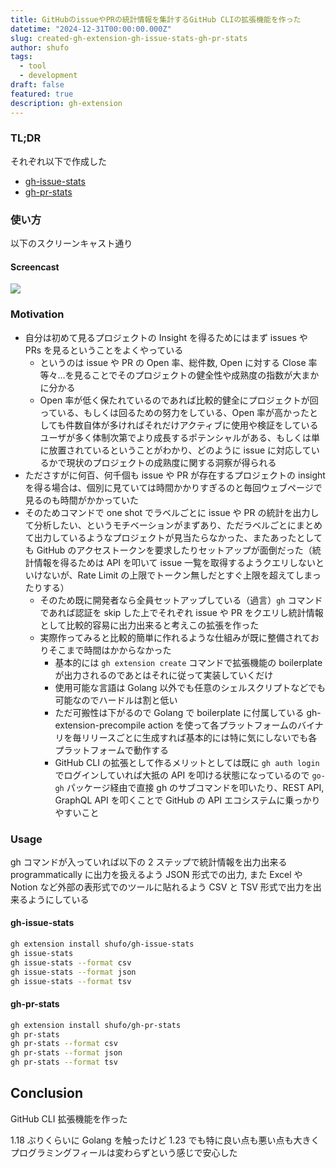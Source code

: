 ```yaml
---
title: GitHubのissueやPRの統計情報を集計するGitHub CLIの拡張機能を作った
datetime: "2024-12-31T00:00:00.000Z"
slug: created-gh-extension-gh-issue-stats-gh-pr-stats
author: shufo
tags:
  - tool
  - development
draft: false
featured: true
description: gh-extension
---
```


### TL;DR

それぞれ以下で作成した

- [gh-issue-stats](https://github.com/shufo/gh-issue-stats)
- [gh-pr-stats](https://github.com/shufo/gh-pr-stats)

### 使い方

以下のスクリーンキャスト通り

#### Screencast

![](https://assets.tina.io/c62a3f46-718a-47df-9433-ee1efaba84ce/ScreencastFrom2024-12-3021-18-59-ezgif.com-video-to-gif-converter.gif)

### Motivation

- 自分は初めて見るプロジェクトの Insight を得るためにはまず issues や PRs を見るということをよくやっている
  - というのは issue や PR の Open 率、総件数, Open に対する Close 率等々…を見ることでそのプロジェクトの健全性や成熟度の指数が大まかに分かる
  - Open 率が低く保たれているのであれば比較的健全にプロジェクトが回っている、もしくは回るための努力をしている、Open 率が高かったとしても件数自体が多ければそれだけアクティブに使用や検証をしているユーザが多く体制次第でより成長するポテンシャルがある、もしくは単に放置されているということがわかり、どのように issue に対応しているかで現状のプロジェクトの成熟度に関する洞察が得られる
- たださすがに何百、何千個も issue や PR が存在するプロジェクトの insight を得る場合は、個別に見ていては時間かかりすぎるのと毎回ウェブページで見るのも時間がかかっていた
- そのためコマンドで one shot でラベルごとに issue や PR の統計を出力して分析したい、というモチベーションがまずあり、ただラベルごとにまとめて出力しているようなプロジェクトが見当たらなかった、またあったとしても GitHub のアクセストークンを要求したりセットアップが面倒だった（統計情報を得るためは API を叩いて issue 一覧を取得するようクエリしないといけないが、Rate Limit の上限でトークン無しだとすぐ上限を超えてしまったりする）
  - そのため既に開発者なら全員セットアップしている（過言）`gh` コマンドであれば認証を skip した上でそれぞれ issue や PR をクエリし統計情報として比較的容易に出力出来ると考えこの拡張を作った
  - 実際作ってみると比較的簡単に作れるような仕組みが既に整備されておりそこまで時間はかからなかった
    - 基本的には `gh extension create` コマンドで拡張機能の boilerplate が出力されるのであとはそれに従って実装していくだけ
    - 使用可能な言語は Golang 以外でも任意のシェルスクリプトなどでも可能なのでハードルは割と低い
    - ただ可搬性は下がるので Golang で boilerplate に付属している gh-extension-precompile action を使って各プラットフォームのバイナリを毎リリースごとに生成すれば基本的には特に気にしないでも各プラットフォームで動作する
    - GitHub CLI の拡張として作るメリットとしては既に `gh auth login` でログインしていれば大抵の API を叩ける状態になっているので `go-gh` パッケージ経由で直接 gh のサブコマンドを叩いたり、REST API, GraphQL API を叩くことで GitHub の API エコシステムに乗っかりやすいこと

### Usage

gh コマンドが入っていれば以下の 2 ステップで統計情報を出力出来る
programmatically に出力を扱えるよう JSON 形式での出力, また Excel や Notion など外部の表形式でのツールに貼れるよう CSV と TSV 形式で出力を出来るようにしている

#### gh-issue-stats

```bash
gh extension install shufo/gh-issue-stats
gh issue-stats
gh issue-stats --format csv
gh issue-stats --format json
gh issue-stats --format tsv
```

#### gh-pr-stats

```bash
gh extension install shufo/gh-pr-stats
gh pr-stats
gh pr-stats --format csv
gh pr-stats --format json
gh pr-stats --format tsv
```

## Conclusion

GitHub CLI 拡張機能を作った

1.18 ぶりくらいに Golang を触ったけど 1.23 でも特に良い点も悪い点も大きくプログラミングフィールは変わらずという感じで安心した
